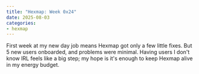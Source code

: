 ```yaml
---
title: "Hexmap: Week 0x24"
date: 2025-08-03
categories:
- hexmap
---
```


First week at my new day job means Hexmap got only a few little fixes. But 5 new users onboarded, and problems were minimal. Having users I don't know IRL feels like a big step; my hope is it's enough to keep Hexmap alive in my energy budget.
